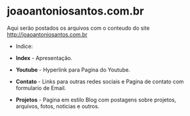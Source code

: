 # joaoantoniosantos.com.br

Aqui serão postados os arquivos com o conteudo do site 
http://joaoantoniosantos.com.br




+ Indice:

 * **Index** - Apresentação.

 * **Youtube** - Hyperlink para Pagina do Youtube.

 * **Contato** - Links para outras redes sociais e Pagina de contato com formulario de Email.
 
 * **Projetos** - Pagina em estilo Blog com postagens sobre projetos, arquivos, fotos, noticias e outros.
